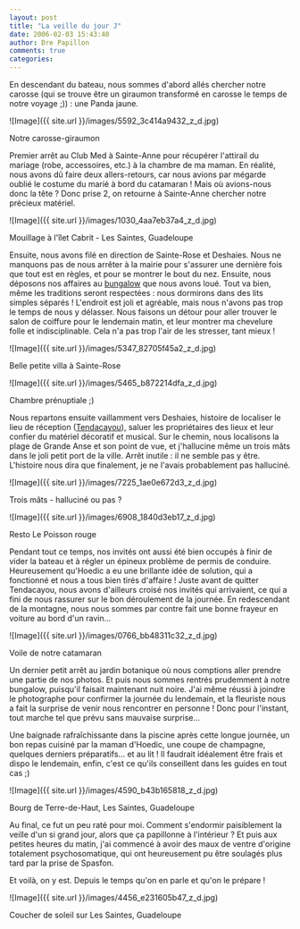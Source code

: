 ```yaml
---
layout: post
title: "La veille du jour J"
date: 2006-02-03 15:43:40
author: Dre Papillon
comments: true
categories: 
---
```



En descendant du bateau, nous sommes d'abord allés chercher notre carosse (qui se trouve être un giraumon transformé en carosse le temps de notre voyage ;)) : une Panda jaune.


![Image]({{ site.url }}/images/5592_3c414a9432_z_d.jpg)
<div class="photoattrib">Notre carosse-giraumon</div>



Premier arrêt au Club Med à Sainte-Anne pour récupérer l'attirail du mariage (robe, accessoires, etc.) à la chambre de ma maman.  En réalité, nous avons dû faire deux allers-retours, car nous avions par mégarde oublié le costume du marié à bord du catamaran !  Mais où avions-nous donc la tête ?  Donc prise 2, on retourne à Sainte-Anne chercher notre précieux matériel.


![Image]({{ site.url }}/images/1030_4aa7eb37a4_z_d.jpg)
<div class="photoattrib">Mouillage à l'îlet Cabrit - Les Saintes, Guadeloupe</div>



Ensuite, nous avons filé en direction de Sainte-Rose et Deshaies.  Nous ne manquons pas de nous arrêter à la mairie pour s'assurer une dernière fois que tout est en règles, et pour se montrer le bout du nez.  Ensuite, nous déposons nos affaires au [bungalow](http://www.aquarelles-villas.com/) que nous avons loué.  Tout va bien, même les traditions seront respectées : nous dormirons dans des lits simples séparés !  L'endroit est joli et agréable, mais nous n'avons pas trop le temps de nous y délasser.  Nous faisons un détour pour aller trouver le salon de coiffure pour le lendemain matin, et leur montrer ma chevelure folle et indisciplinable.  Cela n'a pas trop l'air de les stresser, tant mieux !


![Image]({{ site.url }}/images/5347_82705f45a2_z_d.jpg)
<div class="photoattrib">Belle petite villa à Sainte-Rose</div>




![Image]({{ site.url }}/images/5465_b872214dfa_z_d.jpg)
<div class="photoattrib">Chambre prénuptiale ;)</div>



Nous repartons ensuite vaillamment vers Deshaies, histoire de localiser le lieu de réception ([Tendacayou](http://www.tendacayou.com/)), saluer les propriétaires des lieux et leur confier du matériel décoratif et musical.  Sur le chemin, nous localisons la plage de Grande Anse et son point de vue, et j'hallucine même un trois mâts dans le joli petit port de la ville.  Arrêt inutile : il ne semble pas y être.  L'histoire nous dira que finalement, je ne l'avais probablement pas halluciné.


![Image]({{ site.url }}/images/7225_1ae0e672d3_z_d.jpg)
<div class="photoattrib">Trois mâts - halluciné ou pas ?</div>




![Image]({{ site.url }}/images/6908_1840d3eb17_z_d.jpg)
<div class="photoattrib">Resto Le Poisson rouge</div>



Pendant tout ce temps, nos invités ont aussi été bien occupés à finir de vider la bateau et à régler un épineux problème de permis de conduire.  Heureusement qu'Hoedic a eu une brillante idée de solution, qui a fonctionné et nous a tous bien tirés d'affaire !  Juste avant de quitter Tendacayou, nous avons d'ailleurs croisé nos invités qui arrivaient, ce qui a fini de nous rassurer sur le bon déroulement de la journée.  En redescendant de la montagne, nous nous sommes par contre fait une bonne frayeur en voiture au bord d'un ravin...


![Image]({{ site.url }}/images/0766_bb48311c32_z_d.jpg)
<div class="photoattrib">Voile de notre catamaran</div>



Un dernier petit arrêt au jardin botanique où nous comptions aller prendre une partie de nos photos.  Et puis nous sommes rentrés prudemment à notre bungalow, puisqu'il faisait maintenant nuit noire.  J'ai même réussi à joindre le photographe pour confirmer la journée du lendemain, et la fleuriste nous a fait la surprise de venir nous rencontrer en personne !  Donc pour l'instant, tout marche tel que prévu sans mauvaise surprise...

Une baignade rafraîchissante dans la piscine après cette longue journée, un bon repas cuisiné par la maman d'Hoedic, une coupe de champagne, quelques derniers préparatifs...  et au lit !  Il faudrait idéalement être frais et dispo le lendemain, enfin, c'est ce qu'ils conseillent dans les guides en tout cas ;)


![Image]({{ site.url }}/images/4590_b43b165818_z_d.jpg)
<div class="photoattrib">Bourg de Terre-de-Haut, Les Saintes, Guadeloupe</div>



Au final, ce fut un peu raté pour moi.  Comment s'endormir paisiblement la veille d'un si grand jour, alors que ça papillonne à l'intérieur ?  Et puis aux petites heures du matin, j'ai commencé à avoir des maux de ventre d'origine totalement psychosomatique, qui ont heureusement pu être soulagés plus tard par la prise de Spasfon.

Et voilà, on y est.  Depuis le temps qu'on en parle et qu'on le prépare !


![Image]({{ site.url }}/images/4456_e231605b47_z_d.jpg)
<div class="photoattrib">Coucher de soleil sur Les Saintes, Guadeloupe</div>

